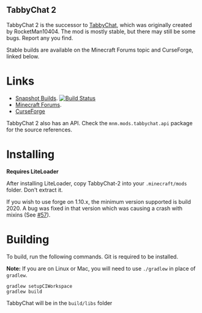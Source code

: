 TabbyChat 2
-----------
TabbyChat 2 is the successor to [TabbyChat](http://github.com/killjoy1221/tabbychat), which was originally created by RocketMan10404.  The mod is mostly stable, but there may still be some bugs. Report any you find.
 
Stable builds are available on the Minecraft Forums topic and CurseForge, linked below.

# Links
- [Snapshot Builds](https://drone.io/github.com/killjoy1221/TabbyChat-2/files). [![Build Status](https://drone.io/github.com/killjoy1221/TabbyChat-2/status.png)](https://drone.io/github.com/killjoy1221/TabbyChat-2/latest)
- [Minecraft Forums](http://www.minecraftforum.net/forums/mapping-and-modding/minecraft-mods/2181597-n).
- [CurseForge](https://minecraft.curseforge.com/projects/tabbychat-2)

TabbyChat 2 also has an API. Check the `mnm.mods.tabbychat.api` package for the source references.

# Installing
**Requires LiteLoader**

After installing LiteLoader, copy TabbyChat-2 into your `.minecraft/mods` folder. Don't extract it.

If you wish to use forge on 1.10.x, the minimum version supported is build 2020. A bug was fixed in that version which was causing a crash with mixins (See [#57](../../issues/57)).

# Building
To build, run the following commands. Git is required to be installed.

**Note:** If you are on Linux or Mac, you will need to use `./gradlew` in place of `gradlew`.
```
gradlew setupCIWorkspace
gradlew build
```
TabbyChat will be in the `build/libs` folder
